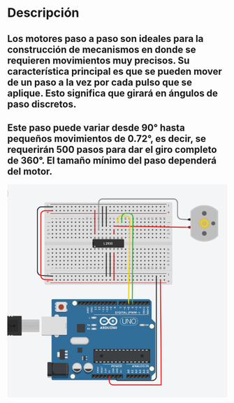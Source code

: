 # Descripción
## Los motores paso a paso son ideales para la construcción de mecanismos en donde se requieren movimientos muy precisos. Su característica principal es que se pueden mover de un paso a la vez por cada pulso que se aplique. Esto significa que girará en ángulos de paso discretos.
## Este paso puede variar desde 90° hasta pequeños movimientos de 0.72°, es decir, se requerirán 500 pasos para dar el giro completo de 360°. El tamaño mínimo del paso dependerá del motor.

![Practica 00 Motor paso a paso](https://github.com/RETBOT/Practicas-Sistemas-programables/blob/master/Unidad%202/Practica_00_1_Stepper/Practica_00_1_Stepper.png)
